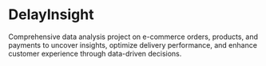 # DelayInsight
Comprehensive data analysis project on e-commerce orders, products, and payments to uncover insights, optimize delivery performance, and enhance customer experience through data-driven decisions.
